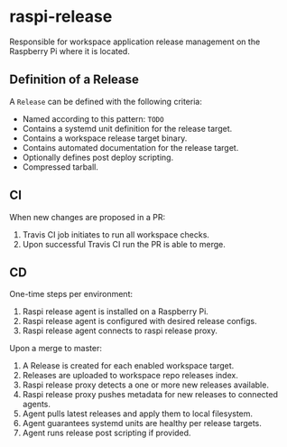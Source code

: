 # raspi-release

Responsible for workspace application release management on the Raspberry Pi
where it is located.

## Definition of a Release

A `Release` can be defined with the following criteria:
- Named according to this pattern: `TODO`
- Contains a systemd unit definition for the release target.
- Contains a workspace release target binary.
- Contains automated documentation for the release target.
- Optionally defines post deploy scripting.
- Compressed tarball.

## CI

When new changes are proposed in a PR:
1. Travis CI job initiates to run all workspace checks.
1. Upon successful Travis CI run the PR is able to merge.

## CD

One-time steps per environment:
1. Raspi release agent is installed on a Raspberry Pi.
1. Raspi release agent is configured with desired release configs.
1. Raspi release agent connects to raspi release proxy.

Upon a merge to master:
1. A Release is created for each enabled workspace target.
1. Releases are uploaded to workspace repo releases index.
1. Raspi release proxy detects a one or more new releases available.
1. Raspi release proxy pushes metadata for new releases to connected agents.
1. Agent pulls latest releases and apply them to local filesystem.
1. Agent guarantees systemd units are healthy per release targets.
1. Agent runs release post scripting if provided.
